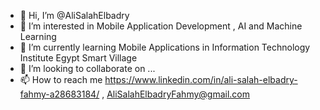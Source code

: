 - 👋 Hi, I’m @AliSalahElbadry
- 👀 I’m interested in Mobile Application Development , AI and Machine Learning 
- 🌱 I’m currently learning Mobile Applications in Information Technology Institute Egypt Smart Village
- 💞️ I’m looking to collaborate on ...
- 📫 How to reach me  https://www.linkedin.com/in/ali-salah-elbadry-fahmy-a28683184/ , AliSalahElbadryFahmy@gmail.com

<!---
AliSalahElbadry/AliSalahElbadry is a ✨ special ✨ repository because its `README.md` (this file) appears on your GitHub profile.
You can click the Preview link to take a look at your changes.
--->
